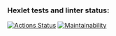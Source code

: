 ### Hexlet tests and linter status:
[![Actions Status](https://github.com/potapson/frontend-project-44/actions/workflows/hexlet-check.yml/badge.svg)](https://github.com/potapson/frontend-project-44/actions)
[![Maintainability](https://api.codeclimate.com/v1/badges/9763f33e43ff73f63876/maintainability)](https://codeclimate.com/github/potapson/frontend-project-44/maintainability)
